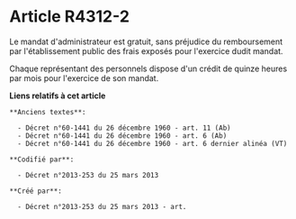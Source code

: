 # Article R4312-2

Le mandat d'administrateur est gratuit, sans préjudice du remboursement par l'établissement public des frais exposés pour
l'exercice dudit mandat.

Chaque représentant des personnels dispose d'un crédit de quinze heures par mois pour l'exercice de son mandat.

**Liens relatifs à cet article**

	**Anciens textes**:

	  - Décret n°60-1441 du 26 décembre 1960 - art. 11 (Ab)
	  - Décret n°60-1441 du 26 décembre 1960 - art. 6 (Ab)
	  - Décret n°60-1441 du 26 décembre 1960 - art. 6 dernier alinéa (VT)

	**Codifié par**:

	  - Décret n°2013-253 du 25 mars 2013

	**Créé par**:

	  - Décret n°2013-253 du 25 mars 2013 - art.
